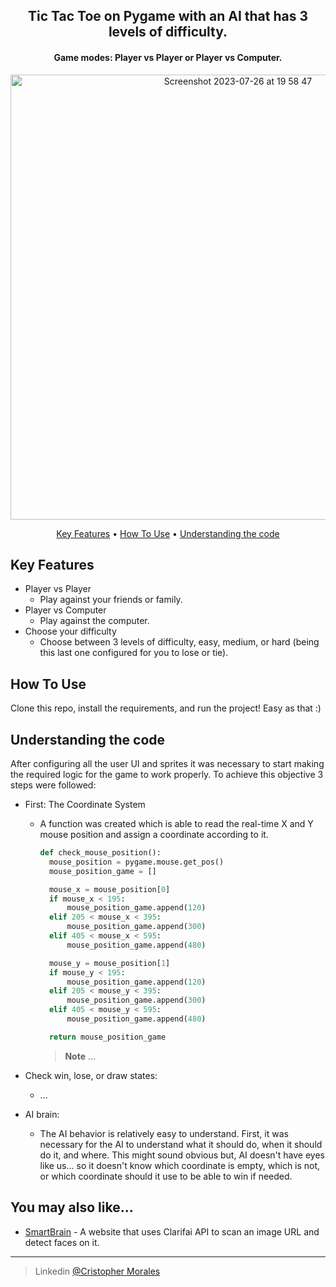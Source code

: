 <h2 align="center">Tic Tac Toe on Pygame with an AI that has 3 levels of difficulty.</h4>
<h4 align="center">Game modes: Player vs Player or Player vs Computer. </h3>
<p align="center">
  <img width="712" alt="Screenshot 2023-07-26 at 19 58 47" src="https://github.com/CrisMorinaga/Tic-Tac-Toe/assets/128830239/d687bb51-0ddc-4ea4-aa06-1ae9ce21309a">
</p>

<p align="center">
  <a href="#key-features">Key Features</a> •
  <a href="#how-to-use">How To Use</a> •
  <a href="#understanding-the-code">Understanding the code</a>
</p>


## Key Features

* Player vs Player
  - Play against your friends or family.
* Player vs Computer
  - Play against the computer.
* Choose your difficulty
  - Choose between 3 levels of difficulty, easy, medium, or hard (being this last one configured for you to lose or tie).

## How To Use

Clone this repo, install the requirements, and run the project! Easy as that :)

## Understanding the code
After configuring all the user UI and sprites it was necessary to start making the required logic for the game to work properly. To achieve this objective 3 steps were followed: 

* First: The Coordinate System
  - A function was created which is able to read the real-time X and Y mouse position and assign a coordinate according to it. 
  
    ```Python
    def check_mouse_position():
      mouse_position = pygame.mouse.get_pos()
      mouse_position_game = []
  
      mouse_x = mouse_position[0]
      if mouse_x < 195:
          mouse_position_game.append(120)
      elif 205 < mouse_x < 395:
          mouse_position_game.append(300)
      elif 405 < mouse_x < 595:
          mouse_position_game.append(480)
  
      mouse_y = mouse_position[1]
      if mouse_y < 195:
          mouse_position_game.append(120)
      elif 205 < mouse_y < 395:
          mouse_position_game.append(300)
      elif 405 < mouse_y < 595:
          mouse_position_game.append(480)
  
      return mouse_position_game
    ```

    
    > **Note**
    > ...

* Check win, lose, or draw states:
  - ...
 
* AI brain:
  - The AI behavior is relatively easy to understand. First, it was necessary for the AI to understand what it should do, when it should do it, and where. This might sound obvious but, AI doesn't have eyes like us... so it doesn't know which coordinate is empty, which is not, or which coordinate should it use to be able to win if needed.

## You may also like...

- [SmartBrain](https://github.com/CrisMorinaga/SmartBrain) - A website that uses Clarifai API to scan an image URL and detect faces on it.

---

> Linkedin [@Cristopher Morales](www.linkedin.com/in/cristopher-morales-c)

